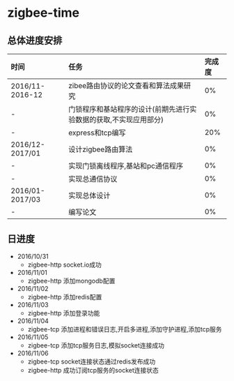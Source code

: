 # zigbee-time

## 总体进度安排

| 时间                 | 任务                                   | 完成度 |
| :-------------       |:-------------                          |:-----  |
| 2016/11-2016-12      | zibee路由协议的论文查看和算法成果研究  | 0%     |
| -                    | 门锁程序和基站程序的设计(前期先进行实验数据的获取,不实现应用部分)   |   0%  |
| -                    | express和tcp编写                    |    20%  |
| 2016/12-2017/01      | 设计zigbee路由算法  | 0%     |
| -                    | 实现门锁离线程序,基站和pc通信程序   |   0%  |
| -                    | 实现总通信协议                      |    0%  |
| 2016/01-2017/03      | 实现总体设计  | 0%     |
| -                    | 编写论文  |   0%  |

## 日进度

- 2016/10/31
    - zigbee-http socket.io成功
- 2016/11/01
    - zigbee-http 添加mongodb配置
- 2016/11/02
    - zigbee-http 添加redis配置
- 2016/11/03
    - zigbee-http 添加登录功能
- 2016/11/04
    - zigbee-tcp  添加进程和错误日志,开启多进程,添加守护进程,添加tcp服务
- 2016/11/05
    - zigbee-tcp  添加tcp服务日志,模拟socket连接成功
- 2016/11/06
    - zigbee-tcp  socket连接状态通过redis发布成功
    - zigbee-http 成功订阅tcp服务的socket连接状态
